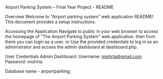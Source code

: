 Airport Parking System – Final Year Project - README

Overview
Welcome to "Airport parking system" web application README! 
This document provides a setup instructions.

Accessing the Application
Navigate to public in your web browser to access the homepage of "The Airport Parking System" web application.
then from there you can login as a user. 
or 
Use the provided credentials to log in as an administrator and access the admin dashboard at dashboard.php.


User Credentials
Admin Dashboard:
Username: mishrta@gmail.com
Password: mishrta

Database name - airportparking;

